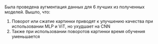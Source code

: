 Была проведена аугментация данных для 6 лучших из полученных моделей. Вышло, что:

1. Поворот или сжатие картинки приводят к улучшению качества при использовании MLP и ViT, но ухудшает на CNN
2. Также при использовании поворотов картинки время обучения уменьшается
